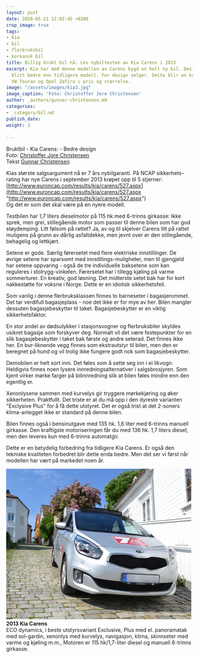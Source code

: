 ```yaml
---
layout: post
date: 2020-05-21 12:02:45 +0200
crop_image: true
tags:
- Kia
- bil
- flerbruksbil
- koreansk bil
title: Billig brukt bil nå. Les nybiltesten av Kia Carens i 2013
excerpt: Kia har med denne modellen av Carens bygd en helt ny bil. Designet er absolutt
  blitt bedre enn tidligere modell. For design selger. Dette blir en konkurrent til
  VW Touran og Opel Zafira i pris og størrelse.
image: "/assets/images/kia3.jpg"
image_caption: 'Foto: Christoffer Jore Christensen'
author: _authors/gunnar-christensen.md
categories:
- _category/bil.md
publish_date: 
weight: 3

---
```

Bruktbil - Kia Carens: - Bedre design  
Foto: [Christoffer Jore Christensen](christoffer.htm)  
Tekst [Gunnar Christensen](gunnar.htm)

Kias største salgsargument nå er 7 års nybilgaranti. På NCAP sikkerhets-rating har nye Carens i september 2013 krøpet opp til 5 stjerner:  
[http://www.euroncap.com/results/kia/carens/527.aspx](http://www.euroncap.com/results/kia/carens/527.aspx "http://www.euroncap.com/results/kia/carens/527.aspx")  
Og det er som det skal være på en nyere modell.

Testbilen har 1,7 liters dieselmotor på 115 hk med 6-trinns girkasse: Ikke sprek, men grei, stillegående motor som passer til denne bilen som har god støydemping. Litt følsom på rattet? Ja, av og til skjelver Carens litt på rattet muligens på grunn av dårlig asfaltdekke, men jevnt over er den stillegående, behagelig og lettkjørt.

Setene er gode. Særlig førersetet med flere elektriske innstillinger. De øvrige setene har sparsomt med innstillings-muligheter, men til gjengjeld har setene oppvaring - også de tre individuelle baksetene som kan reguleres i stolrygg-vinkelen. Førersetet har i tillegg kjøling på varme sommerturer. En kreativ, god løsning. Det midterste setet bak har for kort nakkestøtte for voksne i Norge. Dette er en idiotisk sikkerhetsfeil.

Som vanlig i denne flerbruksklassen finnes to barneseter i bagasjerommet. Det tar verdifull bagasjeplass - noe det ikke er for mye av her. Bilen mangler dessuten bagasjebeskytter til taket. Bagasjebeskytter er en viktig sikkerhetsfaktor.

En stor andel av dødsulykker i stasjonsvogner og flerbruksbiler skyldes usikret bagasje som forskyver deg. Normalt vil det være festepunkter for en slik bagasjebeskytter i taket bak første og andre seterad. Det finnes ikke her. En bur-liknende vegg finnes som ekstrautstyr til bilen, men den er beregnet på hund og vil trolig ikke fungere godt nok som bagasjebeskytter.

Demobilen er helt sort inni. Det føles som å sette seg inn i ei likvogn. Heldigvis finnes noen lysere innredningsalternativer i salgsbrosjyren. Som kjent virker mørke farger på bilinnredning slik at bilen føles mindre enn den egentlig er.

Xenonlysene sammen med kurvelys gir tryggere mørkekjøring og øker sikkerheten. Praktfullt. Det triste er at du må opp i den dyreste varianten "Exclysive Plus" for å få dette utstyret. Det er også trist at det 2-soners klima-anlegget ikke er standard på denne bilen.

Bilen finnes også i bensinutgave med 135 hk. 1,6 liter med 6-trinns manuell girkasse. Den kraftigste motoriseringen får du med 136 hk. 1,7 liters diesel, men den leveres kun med 6-trinns automatgir.

Dette er en betydelig forbedring fra tidligere Kia Carens. Er også den tekniske kvaliteten forbedret blir dette enda bedre. Men det ser vi først når modellen har vært på markedet noen år.

![](/assets/images/kia1.jpg)  
**2013 Kia Carens**  
ECO dynamics, i beste utstyrsvariant Exclusive,  Plus med el. panoramatak med sol-gardin, xenonlys med kurvelys, navigasjon, klima, skinnseter med varme og kjøling m.m., Motoren er 115 hk/1,7-liter diesel og manuell 6-trinns girkasse.
